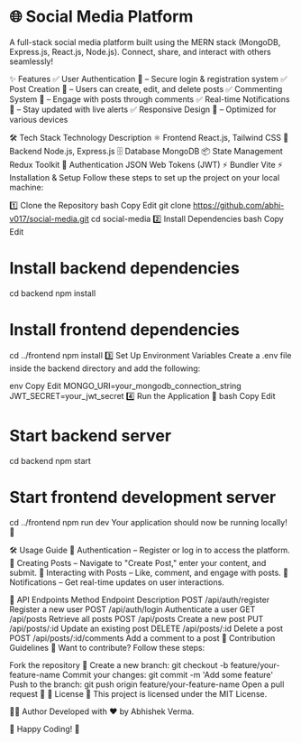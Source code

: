 # 🌐 Social Media Platform
A full-stack social media platform built using the MERN stack (MongoDB, Express.js, React.js, Node.js). Connect, share, and interact with others seamlessly!

✨ Features
✅ User Authentication 🔐 – Secure login & registration system
✅ Post Creation 📝 – Users can create, edit, and delete posts
✅ Commenting System 💬 – Engage with posts through comments
✅ Real-time Notifications 🔔 – Stay updated with live alerts
✅ Responsive Design 📱 – Optimized for various devices

🛠 Tech Stack
Technology	Description
⚛️ Frontend	React.js, Tailwind CSS
🚀 Backend	Node.js, Express.js
🗄 Database	MongoDB
📦 State Management	Redux Toolkit
🔐 Authentication	JSON Web Tokens (JWT)
⚡ Bundler	Vite
⚡ Installation & Setup
Follow these steps to set up the project on your local machine:

1️⃣ Clone the Repository
bash
Copy
Edit
git clone https://github.com/abhi-v017/social-media.git
cd social-media
2️⃣ Install Dependencies
bash
Copy
Edit
# Install backend dependencies
cd backend
npm install

# Install frontend dependencies
cd ../frontend
npm install
3️⃣ Set Up Environment Variables
Create a .env file inside the backend directory and add the following:

env
Copy
Edit
MONGO_URI=your_mongodb_connection_string
JWT_SECRET=your_jwt_secret
4️⃣ Run the Application 🚀
bash
Copy
Edit
# Start backend server
cd backend
npm start

# Start frontend development server
cd ../frontend
npm run dev
Your application should now be running locally! 🎉

🛠 Usage Guide
📌 Authentication – Register or log in to access the platform.
📌 Creating Posts – Navigate to "Create Post," enter your content, and submit.
📌 Interacting with Posts – Like, comment, and engage with posts.
📌 Notifications – Get real-time updates on user interactions.

🔗 API Endpoints
Method	Endpoint	Description
POST	/api/auth/register	Register a new user
POST	/api/auth/login	Authenticate a user
GET	/api/posts	Retrieve all posts
POST	/api/posts	Create a new post
PUT	/api/posts/:id	Update an existing post
DELETE	/api/posts/:id	Delete a post
POST	/api/posts/:id/comments	Add a comment to a post
🤝 Contribution Guidelines
🚀 Want to contribute? Follow these steps:

Fork the repository 🍴
Create a new branch: git checkout -b feature/your-feature-name
Commit your changes: git commit -m 'Add some feature'
Push to the branch: git push origin feature/your-feature-name
Open a pull request 📩
📜 License
📝 This project is licensed under the MIT License.

👨‍💻 Author
Developed with ❤️ by Abhishek Verma.

🚀 Happy Coding! 🎉
